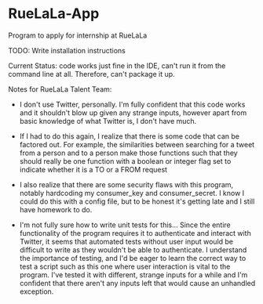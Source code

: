 # RueLaLa-App
Program to apply for internship at RueLaLa

TODO: Write installation instructions

Current Status: code works just fine in the IDE, can't run it from the command line at all. Therefore, can't package it up.

Notes for RueLaLa Talent Team:
- I don't use Twitter, personally. I'm fully confident that this code works and it shouldn't blow up given any strange inputs, however apart from basic knowledge of what Twitter is, I don't have much.

- If I had to do this again, I realize that there is some code that can be factored out. For example, the similarities between searching for a tweet from a person and to a person make those functions such that they should really be one function with a boolean or integer flag set to indicate whether it is a TO or a FROM request

- I also realize that there are some security flaws with this program, notably hardcoding my consumer_key and consumer_secret. I know I could do this with a config file, but to be honest it's getting late and I still have homework to do.
 
- I'm not fully sure how to write unit tests for this... Since the entire functionality of the program requires it to authenticate and interact with Twitter, it seems that automated tests without user input would be difficult to write as they wouldn't be able to authenticate. I understand the importance of testing, and I'd be eager to learn the correct way to test a script such as this one where user interaction is vital to the program. I've tested it with different, strange inputs for a while and I'm confident that there aren't any inputs left that would cause an unhandled exception.
